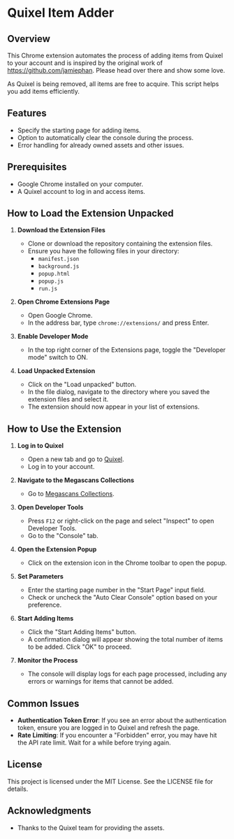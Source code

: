 # Quixel Item Adder

## Overview
This Chrome extension automates the process of adding items from Quixel to your account and is inspired by the original work of https://github.com/jamiephan. Please head over there and show some love.

As Quixel is being removed, all items are free to acquire. This script helps you add items efficiently.

## Features
- Specify the starting page for adding items.
- Option to automatically clear the console during the process.
- Error handling for already owned assets and other issues.

## Prerequisites
- Google Chrome installed on your computer.
- A Quixel account to log in and access items.

## How to Load the Extension Unpacked

1. **Download the Extension Files**
   - Clone or download the repository containing the extension files.
   - Ensure you have the following files in your directory:
     - `manifest.json`
     - `background.js`
     - `popup.html`
     - `popup.js`
     - `run.js`

2. **Open Chrome Extensions Page**
   - Open Google Chrome.
   - In the address bar, type `chrome://extensions/` and press Enter.

3. **Enable Developer Mode**
   - In the top right corner of the Extensions page, toggle the "Developer mode" switch to ON.

4. **Load Unpacked Extension**
   - Click on the "Load unpacked" button.
   - In the file dialog, navigate to the directory where you saved the extension files and select it.
   - The extension should now appear in your list of extensions.

## How to Use the Extension

1. **Log in to Quixel**
   - Open a new tab and go to [Quixel](https://quixel.com).
   - Log in to your account.

2. **Navigate to the Megascans Collections**
   - Go to [Megascans Collections](https://quixel.com/megascans/collections).

3. **Open Developer Tools**
   - Press `F12` or right-click on the page and select "Inspect" to open Developer Tools.
   - Go to the "Console" tab.

4. **Open the Extension Popup**
   - Click on the extension icon in the Chrome toolbar to open the popup.

5. **Set Parameters**
   - Enter the starting page number in the "Start Page" input field.
   - Check or uncheck the "Auto Clear Console" option based on your preference.

6. **Start Adding Items**
   - Click the "Start Adding Items" button.
   - A confirmation dialog will appear showing the total number of items to be added. Click "OK" to proceed.

7. **Monitor the Process**
   - The console will display logs for each page processed, including any errors or warnings for items that cannot be added.

## Common Issues
- **Authentication Token Error**: If you see an error about the authentication token, ensure you are logged in to Quixel and refresh the page.
- **Rate Limiting**: If you encounter a "Forbidden" error, you may have hit the API rate limit. Wait for a while before trying again.

## License
This project is licensed under the MIT License. See the LICENSE file for details.

## Acknowledgments
- Thanks to the Quixel team for providing the assets.
